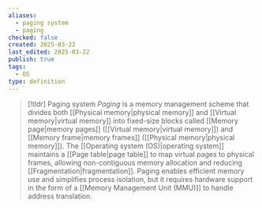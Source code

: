 ```yaml
---
aliases:
  - paging system
  - paging
checked: false
created: 2025-03-22
last_edited: 2025-03-22
publish: true
tags:
  - OS
type: definition
---
```

>[!tldr] Paging system
>_Paging_ is a memory management scheme that divides both [[Physical memory|physical memory]] and [[Virtual memory|virtual memory]] into fixed-size blocks called [[Memory page|memory pages]] ([[Virtual memory|virtual memory]]) and [[Memory frame|memory frames]] ([[Physical memory|physical memory]]). The [[Operating system (OS)|operating system]] maintains a [[Page table|page table]] to map virtual pages to physical frames, allowing non-contiguous memory allocation and reducing [[Fragmentation|fragmentation]]. Paging enables efficient memory use and simplifies process isolation, but it requires hardware support in the form of a [[Memory Management Unit (MMU)]] to handle address translation.

